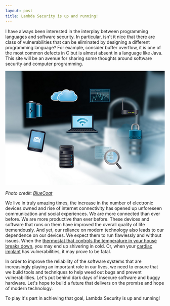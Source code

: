 ```yaml
---
layout: post
title: Lambda Security is up and running!
---
```


I have always been interested in the interplay between programming languages and software security. In particular, isn't it nice that there are class of vulnerabilities that can be eliminated by designing a different programming language? For example, consider buffer overflow, it is one of the most common defects in C but is almost absent in a language like Java. This site will be an avenue for sharing some thoughts around software security and computer programming.

![Security Gadgets](../images/security-gadgets.jpg)

*Photo credit: [BlueCoat](https://www.bluecoat.com/)*

We live in truly amazing times, the increase in the number of electronic devices owned and rise of internet connectivity has opened up unforeseen communication and social experiences. We are more connected than ever before. We are more productive than ever before. These devices and software that runs on them have improved the overall quality of life tremendously. And yet, our reliance on modern technology also leads to our dependence on our devices. We expect them to  run flawlessly and without issues. When the [thermostat that controls the temperature in your house breaks down](http://www.bbc.com/news/technology-35311447), you may end up shivering in cold. Or, when your [cardiac  implant](http://www.fda.gov/MedicalDevices/Safety/AlertsandNotices/ucm535843.htm) has vulnerabilities, it may prove to be fatal.

In order to improve the reliability of the software systems that are increasingly playing an important role in our lives, we need to ensure that we build tools and techniques to help weed out bugs and prevent vulnerabilities. Let's put behind dark days of insecure software and buggy hardware. Let's hope to build a future that delivers on the promise and hope of modern technology. 

To play it's part in achieving that goal, Lambda Security is up and running!